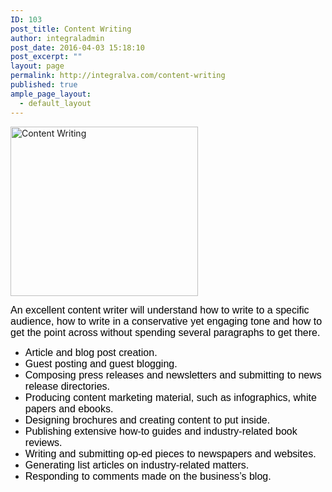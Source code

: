 ```yaml
---
ID: 103
post_title: Content Writing
author: integraladmin
post_date: 2016-04-03 15:18:10
post_excerpt: ""
layout: page
permalink: http://integralva.com/content-writing
published: true
ample_page_layout:
  - default_layout
---
```

<img class="size-medium wp-image-78 alignleft" src="http://integralva.com/wp-content/uploads/2016/04/Content-Writing-300x271.png" alt="Content Writing" width="300" height="271" />

<span style="font-size: 12pt; font-family: 'trebuchet ms', geneva, sans-serif; color: #000000;">An excellent content writer will understand how to write to a specific audience, how to write in a conservative yet engaging tone and how to get the point across without spending several paragraphs to get there.</span>
<ul>
	<li><span style="font-size: 12pt; font-family: 'trebuchet ms', geneva, sans-serif; color: #000000;">Article and blog post creation.</span></li>
	<li><span style="font-size: 12pt; font-family: 'trebuchet ms', geneva, sans-serif; color: #000000;">Guest posting and guest blogging.</span></li>
	<li><span style="font-size: 12pt; font-family: 'trebuchet ms', geneva, sans-serif; color: #000000;">Composing press releases and newsletters and submitting to news release directories.</span></li>
	<li><span style="font-size: 12pt; font-family: 'trebuchet ms', geneva, sans-serif; color: #000000;">Producing content marketing material, such as infographics, white papers and ebooks.</span></li>
	<li><span style="font-size: 12pt; font-family: 'trebuchet ms', geneva, sans-serif; color: #000000;">Designing brochures and creating content to put inside.</span></li>
	<li><span style="font-size: 12pt; font-family: 'trebuchet ms', geneva, sans-serif; color: #000000;">Publishing extensive how-to guides and industry-related book reviews.</span></li>
	<li><span style="font-size: 12pt; font-family: 'trebuchet ms', geneva, sans-serif; color: #000000;">Writing and submitting op-ed pieces to newspapers and websites.</span></li>
	<li><span style="font-size: 12pt; font-family: 'trebuchet ms', geneva, sans-serif; color: #000000;">Generating list articles on industry-related matters.</span></li>
	<li><span style="font-size: 12pt; font-family: 'trebuchet ms', geneva, sans-serif; color: #000000;">Responding to comments made on the business’s blog.</span></li>
</ul>